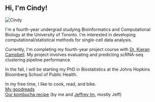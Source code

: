## Hi, I'm Cindy!
![Cindy](bch441wiki.png)

I'm a fourth-year undergrad studying Bioinformatics and Computational Biology at the University of Toronto. I'm interested in developing computational/statistical methods for single-cell data analysis.

Currently, I'm completing my fourth-year project course with [Dr. Kieran Campbell](https://www.camlab.ca/). My project involves evaluating and predicting scRNA-seq clustering pipeline performance.

In the fall, I will be starting my PhD in Biostatistics at the Johns Hopkins Bloomberg School of Public Health.

In my free time, I like to cook, read, and bike.\
[My goodreads](https://www.goodreads.com/user/show/60545526-cindy-fang)\
[Our kombucha recipe](https://docs.google.com/document/d/17-y1aje0G3_frGPQ19gTvn_KQTNQhOXVivYRufM-Fx8/edit#heading=h.qvzb50vfgyzg) (by me and [Jeffrey Im](https://www.math.toronto.edu/jim/), mostly Jeff)
